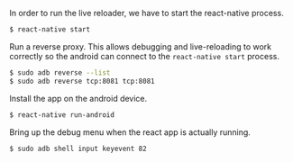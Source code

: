

In order to run the live reloader, we have to start the react-native process.

```sh
$ react-native start
```

Run a reverse proxy.  This allows debugging and live-reloading to work
correctly so the android can connect to the `react-native start` process.

```sh
$ sudo adb reverse --list
$ sudo adb reverse tcp:8081 tcp:8081
```

Install the app on the android device.

```sh
$ react-native run-android
```

Bring up the debug menu when the react app is actually running.

```sh
$ sudo adb shell input keyevent 82
```
